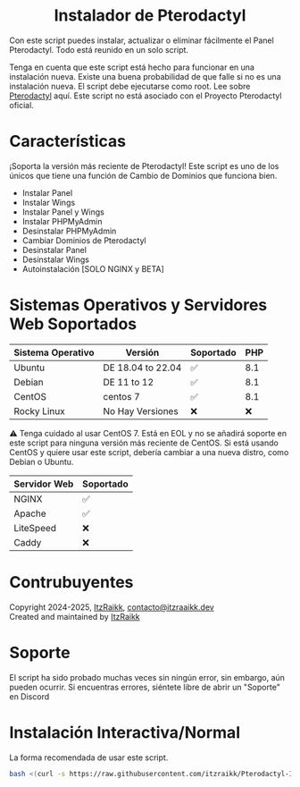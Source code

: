 <h1 align="center"><strong>Instalador de Pterodactyl</strong></h1> 
Con este script puedes instalar, actualizar o eliminar fácilmente el Panel Pterodactyl. Todo está reunido en un solo script. 

Tenga en cuenta que este script está hecho para funcionar en una instalación nueva. Existe una buena probabilidad de que falle si no es una instalación nueva. El script debe ejecutarse como root. 
Lee sobre [Pterodactyl](https://pterodactyl.io) aquí. Este script no está asociado con el Proyecto Pterodactyl oficial.

# Características

¡Soporta la versión más reciente de Pterodactyl! Este script es uno de los únicos que tiene una función de Cambio de Dominios que funciona bien.

- Instalar Panel
- Instalar Wings
- Instalar Panel y Wings
- Instalar PHPMyAdmin
- Desinstalar PHPMyAdmin
- Cambiar Dominios de Pterodactyl
- Desinstalar Panel
- Desinstalar Wings
- Autoinstalación [SOLO NGINX y BETA]

# Sistemas Operativos y Servidores Web Soportados

| Sistema Operativo| Versión               | Soportado                          |   PHP |
| ---------------- | ----------------------| ---------------------------------- | ----- |
| Ubuntu           | DE 18.04 to 22.04     | :white_check_mark:                 | 8.1   |
| Debian           | DE 11 to 12           | :white_check_mark:                 | 8.1   |
| CentOS           |       centos 7        | :white_check_mark:                 | 8.1   |
| Rocky Linux      | No Hay Versiones      | :x:                                | :x:   |

:warning: Tenga cuidado al usar CentOS 7. Está en EOL y no se añadirá soporte en este script para ninguna versión más reciente de CentOS. Si está usando CentOS y quiere usar este script, debería cambiar a una nueva distro, como Debian o Ubuntu.

| Servidor Web     | Soportado           |
| ---------------- | --------------------| 
| NGINX            | :white_check_mark:  |
| Apache           | :white_check_mark:  |
| LiteSpeed        | :x:                 |
| Caddy            | :x:                 |

# Contrubuyentes

Copyright 2024-2025, [ItzRaikk](https://github.com/itzraikk), contacto@itzraaikk.dev
<br>
Created and maintained by [ItzRaikk](https://github.com/itzraikk)

# Soporte

El script ha sido probado muchas veces sin ningún error, sin embargo, aún pueden ocurrir. Si encuentras errores, siéntete libre de abrir un "Soporte" en Discord

# Instalación Interactiva/Normal
La forma recomendada de usar este script.

```bash
bash <(curl -s https://raw.githubusercontent.com/itzraikk/Pterodactyl-Installer/main/installer.sh)
```
